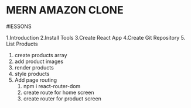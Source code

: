 # MERN AMAZON CLONE

#lESSONS

1.Introduction
2.Install Tools
3.Create React App
4.Create Git Repository
5. List Products
   1. create products array
   2. add product images
   3. render products
   4. style products
6. Add page routing
   1. npm i react-router-dom
   2. create route for home screen
   3. create router for product screen
